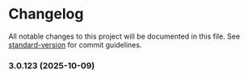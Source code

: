 # Changelog

All notable changes to this project will be documented in this file. See [standard-version](https://github.com/conventional-changelog/standard-version) for commit guidelines.

### 3.0.123 (2025-10-09)
